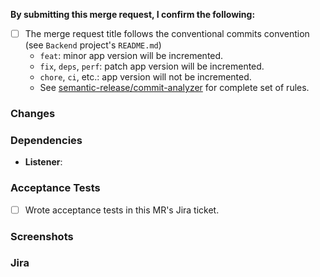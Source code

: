 **By submitting this merge request, I confirm the following:**

* [ ] The merge request title follows the conventional commits convention (see `Backend` project's `README.md`)
  - `feat`: minor app version will be incremented.
  - `fix`, `deps`, `perf`: patch app version will be incremented.
  - `chore`, `ci`, etc.: app version will not be incremented.
  - See [semantic-release/commit-analyzer](https://github.com/semantic-release/commit-analyzer/blob/master/lib/default-release-rules.js)
    for complete set of rules.

### Changes
<!-- Summary of the changes in this MR. -->

### Dependencies
<!-- Link to dependent pull requests. Specify whether the MRs are just related, or require each other to run. Write N/A if there are none. -->
- **Listener**: 

### Acceptance Tests
<!-- Put an x in the checkbox when done. -->
- [ ] Wrote acceptance tests in this MR's Jira ticket.

### Screenshots
<!-- Include if relevant. If not, remove this header. -->

### Jira
<!-- Dynamic link to this MR's related Jira issue (e.g. "Closes <issue>", "See <issue>"). -->
